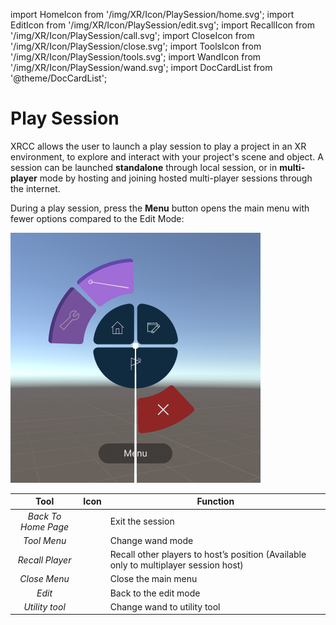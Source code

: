 import HomeIcon from '/img/XR/Icon/PlaySession/home.svg';
import EditIcon from '/img/XR/Icon/PlaySession/edit.svg';
import RecallIcon from '/img/XR/Icon/PlaySession/call.svg';
import CloseIcon from '/img/XR/Icon/PlaySession/close.svg';
import ToolsIcon from '/img/XR/Icon/PlaySession/tools.svg';
import WandIcon from '/img/XR/Icon/PlaySession/wand.svg';
import DocCardList from '@theme/DocCardList';

# Play Session

XRCC allows the user to launch a play session to play a project in an XR environment, to explore and interact with your project's scene and object. A session can be launched **standalone** through local session, or in **multi-player** mode by hosting and joining hosted multi-player sessions through the internet.

During a play session, press the **Menu** button opens the main menu with fewer options compared to the Edit Mode:

![](/img/XR/PlaySession/PlaySessionMenu.png)

| Tool                 | Icon                          | Function                                                                            |
|:--------------------:|:-----------------------------:|-------------------------------------------------------------------------------------|
| *Back To Home Page*  | <HomeIcon className="XRCCIconXRModeTable"/> | Exit the session                                                                    |
| *Tool Menu*          | <WandIcon className="XRCCIconXRModeTable"/> | Change wand mode                                                                         |
| *Recall Player*      | <RecallIcon className="XRCCIconXRModeTable"/>  |Recall other players to host’s position (Available only to multiplayer session host) |
| *Close Menu*         | <CloseIcon className="XRCCIconXRModeTable"/> |Close the main menu                                                                  |
| *Edit*  | <EditIcon className="XRCCIconXRModeTable"/> |    Back to the edit mode       |
| *Utility tool*  | <ToolsIcon className="XRCCIconXRModeTable"/> |    Change wand to utility tool       |

<DocCardList />




